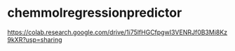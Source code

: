 # chemmolregressionpredictor
https://colab.research.google.com/drive/1i75lfHGCfpgwI3VENRJf0B3Mi8Kz9kXR?usp=sharing
